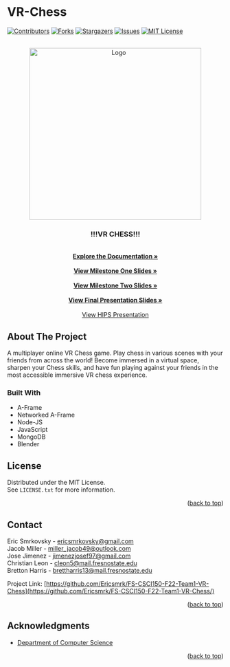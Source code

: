 # VR-Chess

<!-- Improved compatibility of back to top link: See: https://github.com/othneildrew/Best-README-Template/pull/73 -->
<a name="readme-top"></a>
<!--
*** Thanks for checking out the Best-README-Template. If you have a suggestion
*** that would make this better, please fork the repo and create a pull request
*** or simply open an issue with the tag "enhancement".
*** Don't forget to give the project a star!
*** Thanks again! Now go create something AMAZING! :D
-->



<!-- PROJECT SHIELDS -->
<!--
*** I'm using markdown "reference style" links for readability.
*** Reference links are enclosed in brackets [ ] instead of parentheses ( ).
*** See the bottom of this document for the declaration of the reference variables
*** for contributors-url, forks-url, etc. This is an optional, concise syntax you may use.
*** https://www.markdownguide.org/basic-syntax/#reference-style-links
-->
[![Contributors][contributors-shield]][contributors-url]
[![Forks][forks-shield]][forks-url]
[![Stargazers][stars-shield]][stars-url]
[![Issues][issues-shield]][issues-url]
[![MIT License][license-shield]][license-url]


<!-- PROJECT LOGO -->
<br />
<div align="center">
  <a>
    <img src="https://github.com/Ericsmrk/VR-Chess/blob/main/images/chess.PNG" alt="Logo" width="400" height="400">
  </a>
<h3 align="center">!!!VR CHESS!!!</h3>

  <p align="center">
    <br />
    <a href="C:\Users\Erics\Documents\GitHub\VR-Chess\Deliverables\SRS_SDD.md"><strong>Explore the Documentation »</strong></a>
    <br />
    <br />
    <a href="https://github.com/Ericsmrk/FS-CSCI150-F22-Team1-VR-Chess/blob/main/Deliverables/VR-Chess-Milestone1.pdf"><strong>View Milestone One Slides »</strong></a>
    <br />
    <br />
    <a href="https://github.com/Ericsmrk/FS-CSCI150-F22-Team1-VR-Chess/blob/main/Deliverables/VR-Chess-Milestone2.pdf"><strong>View Milestone Two Slides »</strong></a>
    <br />
    <br />
    <a href="https://github.com/Ericsmrk/FS-CSCI150-F22-Team1-VR-Chess/blob/main/Deliverables/VR-ChessFinalClassPresentation3.pdf"><strong>View Final Presentation Slides »</strong></a>
    <br />
    <br />
    <a href="https://www.youtube.com/watch?v=5w0t5hLX8ts">View HIPS Presentation</a>
    <br />
  </p>
</div>

<!-- ABOUT THE PROJECT -->
## About The Project
 
A multiplayer online VR Chess game. Play chess in various scenes with your
friends from across the world! Become immersed in a virtual space, sharpen your Chess skills, and have
fun playing against your friends in the most accessible immersive VR chess experience.

<!--There is documentation in the docs folder.-->
<!--Steps to setup the project are mentioned here  Installing dependencies on your PC  
Setting up the Database How to Run -->
<!--  Steps to deploy are mentioned here -->
<!-- Finally it is also deployed:  link -->
<!-- Explain structure of repo Describing where docs, uml diagrams, code etc is stored    -->
<!-- maybe set up Contributing section 
The repository is open for ??? contributions from all interested developers ???.
Or just instructions for how a new team member sould start...
You can open an Issue or solve a current issue if possible.
Fork this project to your Github acoount.
After forking, clone the repository to local system and make the necessary changes.
Send Pull Requests with explanation what changes you have done.  -->


### Built With

* A-Frame
* Networked A-Frame
* Node-JS
* JavaScript
* MongoDB
* Blender

<!-- LICENSE -->
## License

Distributed under the MIT License.  
See `LICENSE.txt` for more information.

<p align="right">(<a href="#readme-top">back to top</a>)</p>


<!-- CONTACT -->
## Contact

Eric Smrkovsky - ericsmrkovsky@gmail.com  
Jacob Miller - miller_jacob49@outlook.com  
Jose Jimenez - jimenezjosef97@gmail.com  
Christian Leon - cleon5@mail.fresnostate.edu     
Bretton Harris - brettharris13@mail.fresnostate.edu

Project Link: [https://github.com/Ericsmrk/FS-CSCI150-F22-Team1-VR-Chess](https://github.com/Ericsmrk/FS-CSCI150-F22-Team1-VR-Chess/)

<p align="right">(<a href="#readme-top">back to top</a>)</p>



<!-- ACKNOWLEDGMENTS -->
## Acknowledgments

* [Department of Computer Science](https://csm.fresnostate.edu/csci/index.html)

<p align="right">(<a href="#readme-top">back to top</a>)</p>



<!-- MARKDOWN LINKS & IMAGES -->
<!-- https://www.markdownguide.org/basic-syntax/#reference-style-links -->
[contributors-shield]: https://img.shields.io/github/contributors/Ericsmrk/VR-Chess.svg?style=for-the-badge
[contributors-url]: https://github.com/Ericsmrk/VR-Chess/graphs/contributors
[forks-shield]: https://img.shields.io/github/forks/Ericsmrk/VR-Chess.svg?style=for-the-badge
[forks-url]: https://github.com/Ericsmrk/VR-Chess/network/members
[stars-shield]: https://img.shields.io/github/stars/Ericsmrk/VR-Chess.svg?style=for-the-badge
[stars-url]: https://github.com/Ericsmrk/VR-Chess/stargazers
[issues-shield]: https://img.shields.io/github/issues/Ericsmrk/VR-Chess.svg?style=for-the-badge
[issues-url]: https://github.com/Ericsmrk/VR-Chess/issues
[license-shield]: https://img.shields.io/github/license/Ericsmrk/VR-Chess.svg?style=for-the-badge
[license-url]: https://github.com/Ericsmrk/VR-Chess/blob/main/LICENSE
[linkedin-shield]: https://img.shields.io/badge/-LinkedIn-black.svg?style=for-the-badge&logo=linkedin&colorB=555
[linkedin-url]: https://www.linkedin.com/in/ericsmrkovsky/
[product-screenshot]: images/screenshot.png
[Next.js]: https://img.shields.io/badge/next.js-000000?style=for-the-badge&logo=nextdotjs&logoColor=white
[Next-url]: https://nextjs.org/
[React.js]: https://img.shields.io/badge/React-20232A?style=for-the-badge&logo=react&logoColor=61DAFB
[React-url]: https://reactjs.org/
[Vue.js]: https://img.shields.io/badge/Vue.js-35495E?style=for-the-badge&logo=vuedotjs&logoColor=4FC08D
[Vue-url]: https://vuejs.org/
[Angular.io]: https://img.shields.io/badge/Angular-DD0031?style=for-the-badge&logo=angular&logoColor=white
[Angular-url]: https://angular.io/
[Svelte.dev]: https://img.shields.io/badge/Svelte-4A4A55?style=for-the-badge&logo=svelte&logoColor=FF3E00
[Svelte-url]: https://svelte.dev/
[Laravel.com]: https://img.shields.io/badge/Laravel-FF2D20?style=for-the-badge&logo=laravel&logoColor=white
[Laravel-url]: https://laravel.com
[Bootstrap.com]: https://img.shields.io/badge/Bootstrap-563D7C?style=for-the-badge&logo=bootstrap&logoColor=white
[Bootstrap-url]: https://getbootstrap.com
[JQuery.com]: https://img.shields.io/badge/jQuery-0769AD?style=for-the-badge&logo=jquery&logoColor=white
[JQuery-url]: https://jquery.com 
